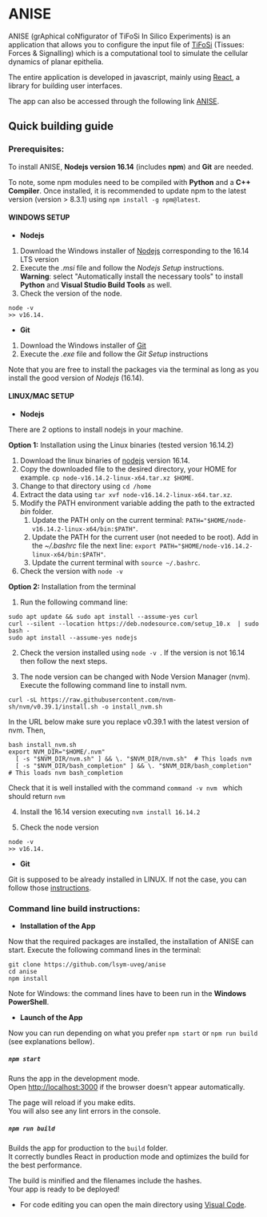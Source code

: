 # ANISE
ANISE (grAphical coNfigurator of TiFoSi In Silico Experiments) is an application that allows you to configure the input file of [TiFoSi](https://osf.io/k8vtf/) (Tissues: Forces & Signalling) which is a computational tool to simulate the cellular dynamics of planar epithelia. 

The entire application is developed in javascript, mainly using [React](https://reactjs.org/), a library for building user interfaces.

The app can also be accessed through the following link [ANISE](https://lsymserver.uv.es/lsym/ANISE/).

## Quick building guide

### Prerequisites:
To install ANISE, **Nodejs version 16.14** (includes **npm**) and **Git** are needed. 

To note, some npm modules need to be compiled with **Python** and a **C++ Compiler**. Once installed, it is recommended to update npm to the latest version (version > 8.3.1) using ```npm install -g npm@latest```.  
 
#### WINDOWS SETUP

* **Nodejs**
1) Download the Windows installer of [Nodejs](https://nodejs.org/) corresponding to the 16.14 LTS version 
2) Execute the _.msi_ file and follow the _Nodejs Setup_ instructions. \
**Warning**: select "Automatically install the necessary tools" to install **Python** and **Visual Studio Build Tools** as well. 
3) Check the version of the node. 
 ```console 
 node -v  
>> v16.14.
```


* **Git** 
1) Download the Windows installer of [Git](https://gitforwindows.org/) 
2) Execute the _.exe_ file and follow the _Git Setup_ instructions
 
Note that you are free to install the packages via the terminal as long as you install the good version of _Nodejs_ (16.14). 

#### LINUX/MAC SETUP

* **Nodejs** 

There are 2 options to install nodejs in your machine.

**Option 1:** Installation using the Linux binaries (tested version 16.14.2)
1) Download the linux binaries of [nodejs](https://nodejs.org/en/download/) version 16.14.
2) Copy the downloaded file to the desired directory, your HOME for example. ```cp node-v16.14.2-linux-x64.tar.xz $HOME```.
3) Change to that directory using ```cd /home``` 
4) Extract the data using ```tar xvf node-v16.14.2-linux-x64.tar.xz```.
5) Modify the PATH environment variable adding the path to the extracted *bin* folder. 
    1) Update the PATH only on the current terminal:  ```PATH="$HOME/node-v16.14.2-linux-x64/bin:$PATH"```. 
    2) Update the PATH for the current user (not needed to be root). Add in the *~/.bashrc* file the next line: ```export PATH="$HOME/node-v16.14.2-linux-x64/bin:$PATH"```. 
    3) Update the current terminal with ```source ~/.bashrc```.
6) Check the version with ```node -v```

**Option 2:** Installation from the terminal 
 1) Run the following command line: 
```console 
sudo apt update && sudo apt install --assume-yes curl
curl --silent --location https://deb.nodesource.com/setup_10.x  | sudo bash -
sudo apt install --assume-yes nodejs
```
2) Check the version installed using ```node -v ```. If the version is not 16.14 then follow the next steps.

3) The node version can be changed with Node Version Manager (nvm). Execute the following command line to install nvm. 
```console 
curl -sL https://raw.githubusercontent.com/nvm-sh/nvm/v0.39.1/install.sh -o install_nvm.sh
```

In the URL below make sure you replace v0.39.1 with the latest version of nvm. Then, 

```console 
bash install_nvm.sh
export NVM_DIR="$HOME/.nvm"
  [ -s "$NVM_DIR/nvm.sh" ] && \. "$NVM_DIR/nvm.sh"  # This loads nvm
  [ -s "$NVM_DIR/bash_completion" ] && \. "$NVM_DIR/bash_completion"  # This loads nvm bash_completion
```
Check that it is well installed with the command ```command -v nvm ``` which should return ```nvm ```

4) Install the 16.14 version executing ```nvm install 16.14.2```

5) Check the node version
```console 
node -v 
>> v16.14.
```

* **Git** 

Git is supposed to be already installed in LINUX. If not the case, you can follow those [instructions](https://git-scm.com/download/linux).

 
### Command line build instructions:

* **Installation of the App** 

Now that the required packages are installed, the installation of ANISE can start. Execute the following command lines in the terminal:
```console
git clone https://github.com/lsym-uveg/anise
cd anise
npm install
```
Note for Windows: the command lines have to been run in the **Windows PowerShell**. 

* **Launch of the App** 

Now you can run depending on what you prefer ```npm start``` or ```npm run build``` (see explanations bellow).


##### `npm start`

Runs the app in the development mode.\
Open [http://localhost:3000](http://localhost:3000) if the browser doesn't appear automatically. 

The page will reload if you make edits.\
You will also see any lint errors in the console.

##### `npm run build`

Builds the app for production to the `build` folder.\
It correctly bundles React in production mode and optimizes the build for the best performance.

The build is minified and the filenames include the hashes.\
Your app is ready to be deployed!

- For code editing you can open the main directory using [Visual Code](https://code.visualstudio.com/).

